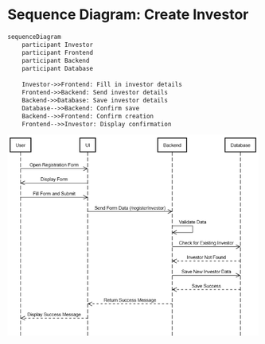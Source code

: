 # Sequence Diagram: Create Investor

```mermaid
sequenceDiagram
    participant Investor
    participant Frontend
    participant Backend
    participant Database

    Investor->>Frontend: Fill in investor details
    Frontend->>Backend: Send investor details
    Backend->>Database: Save investor details
    Database-->>Backend: Confirm save
    Backend-->>Frontend: Confirm creation
    Frontend-->>Investor: Display confirmation
```
![Investor Flow](Create_investor.png)
